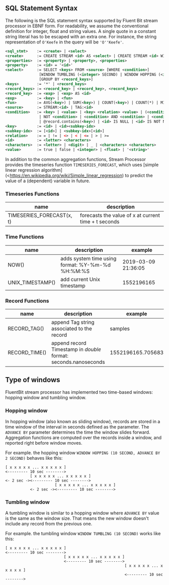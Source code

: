 ## SQL Statement Syntax

The following is the SQL statement syntax supported by Fluent Bit stream processor in EBNF form. For readability, we assume the conventional definition for integer, float and string values. A single quote in a constant string literal has to be escaped with an extra one. For instance, the string representation of `O'Keefe` in the query will be `'O''Keefe'`.

```xml
<sql_stmt>    := <create> | <select>
<create>      := CREATE STREAM <id> AS <select> | CREATE STREAM <id> WITH (<properties>) AS <select>
<properties>  := <property> | <property>, <properties>
<property>    := <id> = '<id>'
<select>      := SELECT <keys> FROM <source> [WHERE <condition>]
               [WINDOW TUMBLING (<integer> SECOND) | WINDOW HOPPING (<integer> SECOND, ADVANCE BY <integer> SECOND)]
               [GROUP BY <record_keys>]
<keys>        := '*' | <record_keys>
<record_keys> := <record_key> | <record_key>, <record_keys>
<record_key>  := <exp> | <exp> AS <id>
<exp>         := <key> | <fun>
<fun>         := AVG(<key>) | SUM(<key>) | COUNT(<key>) | COUNT(*) | MIN(<key>) | MAX(<key>) | TIMESERIES_FORECAST(<key>, <integer>)
<source>      := STREAM:<id> | TAG:<id>
<condition>   := <key> | <value> | <key> <relation> <value> | (<condition>)
               | NOT <condition> | <condition> AND <condition> | <condition> OR <condition>
               | @record.contains(<key>) | <id> IS NULL | <id> IS NOT NULL
<key>         := <id> | <id><subkey-idx>
<subkey-idx>  := [<id>] | <subkey-idx>[<id>]
<relation>    := = | != | <> | < | <= | > | >=
<id>          := <letter> <characters>
<characters>  := <letter> | <digit> | _ | <characters> <characters>
<value>       := true | false | <integer> | <float> | '<string>'
```

In addition to the common aggregation functions, Stream Processor provides the timeseries function `TIMESERIES_FORECAST`, which uses [simple linear regression algorithm](<https://en.wikipedia.org/wiki/Simple_linear_regression) to predict the value of a (dependent) variable in future.

### Timeseries Functions

| name                      | description                                            |
| ------------------------- | ------------------------------------------------------ |
| TIMESERIES_FORECAST(x, t) | forecasts the value of x at current time + t seconds   |

### Time Functions

| name             | description                                       | example             |
| ---------------- | ------------------------------------------------- | ------------------- |
| NOW()            | adds system time using format: %Y-%m-%d %H:%M:%S  | 2019-03-09 21:36:05 |
| UNIX_TIMESTAMP() | add current Unix timestamp                        | 1552196165          |

### Record Functions

| name          | description                                                  | example           |
| ------------- | ------------------------------------------------------------ | ----------------- |
| RECORD_TAG()  | append Tag string associated to the record                   | samples           |
| RECORD_TIME() | append record Timestamp in _double_ format: seconds.nanoseconds | 1552196165.705683 |

## Type of windows

FluentBit stream processor has implemented two time-based windows: hopping window and tumbling window.

### Hopping window

In hopping window (also known as sliding window), records are stored in a time window of the interval in seconds defined as the parameter. The `ADVANCE BY` parameter determines the time the window slides forward. Aggregation functions are computed over the records inside a window, and reported right before window moves.

For example. the hopping window `WINDOW HOPPING (10 SECOND, ADVANCE BY 2 SECOND)` behaves like this:

```
[ x x x x x ... x x x x x ]
<--------- 10 sec -------->
           [ x x x x x ... x x x x x ]
<- 2 sec -><--------- 10 sec -------->
                      [ x x x x x ... x x x x x ]
           <- 2 sec -><--------- 10 sec -------->
```

### Tumbling window

A tumbling window is similar to a hopping window where `ADVANCE BY` value is the same as the window size. That means the new window doesn't include any record from the previous one.

For example. the tumbling window `WINDOW TUMBLING (10 SECOND)` works like this:

```
[ x x x x x ... x x x x x ]
<--------- 10 sec -------->
                          [ x x x x x ... x x x x x ]
                          <--------- 10 sec -------->
                                                     [ x x x x x ... x x x x x ]
                                                     <--------- 10 sec -------->
```
